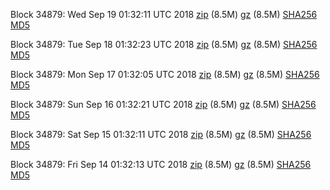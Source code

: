 Block 34879: Wed Sep 19 01:32:11 UTC 2018 [zip](https://files.01coin.io/testnet/2018-09-19/bootstrap.dat.zip) (8.5M) [gz](https://files.01coin.io/testnet/2018-09-19/bootstrap.dat.tar.gz) (8.5M) [SHA256](https://files.01coin.io/testnet/2018-09-19/sha256.txt) [MD5](https://files.01coin.io/testnet/2018-09-19/md5.txt)

Block 34879: Tue Sep 18 01:32:23 UTC 2018 [zip](https://files.01coin.io/testnet/2018-09-18/bootstrap.dat.zip) (8.5M) [gz](https://files.01coin.io/testnet/2018-09-18/bootstrap.dat.tar.gz) (8.5M) [SHA256](https://files.01coin.io/testnet/2018-09-18/sha256.txt) [MD5](https://files.01coin.io/testnet/2018-09-18/md5.txt)

Block 34879: Mon Sep 17 01:32:05 UTC 2018 [zip](https://files.01coin.io/testnet/2018-09-17/bootstrap.dat.zip) (8.5M) [gz](https://files.01coin.io/testnet/2018-09-17/bootstrap.dat.tar.gz) (8.5M) [SHA256](https://files.01coin.io/testnet/2018-09-17/sha256.txt) [MD5](https://files.01coin.io/testnet/2018-09-17/md5.txt)

Block 34879: Sun Sep 16 01:32:21 UTC 2018 [zip](https://files.01coin.io/testnet/2018-09-16/bootstrap.dat.zip) (8.5M) [gz](https://files.01coin.io/testnet/2018-09-16/bootstrap.dat.tar.gz) (8.5M) [SHA256](https://files.01coin.io/testnet/2018-09-16/sha256.txt) [MD5](https://files.01coin.io/testnet/2018-09-16/md5.txt)

Block 34879: Sat Sep 15 01:32:11 UTC 2018 [zip](https://files.01coin.io/testnet/2018-09-15/bootstrap.dat.zip) (8.5M) [gz](https://files.01coin.io/testnet/2018-09-15/bootstrap.dat.tar.gz) (8.5M) [SHA256](https://files.01coin.io/testnet/2018-09-15/sha256.txt) [MD5](https://files.01coin.io/testnet/2018-09-15/md5.txt)

Block 34879: Fri Sep 14 01:32:13 UTC 2018 [zip](https://files.01coin.io/testnet/2018-09-14/bootstrap.dat.zip) (8.5M) [gz](https://files.01coin.io/testnet/2018-09-14/bootstrap.dat.tar.gz) (8.5M) [SHA256](https://files.01coin.io/testnet/2018-09-14/sha256.txt) [MD5](https://files.01coin.io/testnet/2018-09-14/md5.txt)
